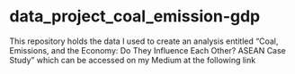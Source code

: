 # data_project_coal_emission-gdp
This repository holds the data I used to create an analysis entitled “Coal, Emissions, and the Economy: Do They Influence Each Other? ASEAN Case Study” which can be accessed on my Medium at the following link
